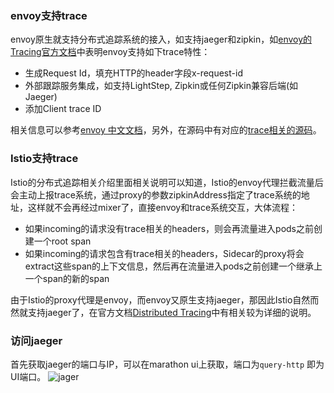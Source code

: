 ### envoy支持trace
envoy原生就支持分布式追踪系统的接入，如支持jaeger和zipkin，如[envoy的Tracing官方文档](https://www.envoyproxy.io/docs/envoy/latest/intro/arch_overview/tracing#arch-overview-tracing)中表明envoy支持如下trace特性：

* 生成Request Id，填充HTTP的header字段x-request-id
* 外部跟踪服务集成，如支持LightStep, Zipkin或任何Zipkin兼容后端(如Jaeger)
* 添加Client trace ID

相关信息可以参考[envoy 中文文档](https://www.envoyproxy.cn/Buildingandinstallation/Sandboxes/JaegerTracing.html)，另外，在源码中有对应的[trace相关的源码](https://github.com/envoyproxy/envoy/blob/master/source/common/tracing/http_tracer_impl.cc)。
### Istio支持trace
Istio的分布式追踪相关介绍里面相关说明可以知道，Istio的envoy代理拦截流量后会主动上报trace系统，通过proxy的参数zipkinAddress指定了trace系统的地址，这样就不会再经过mixer了，直接envoy和trace系统交互，大体流程：

* 如果incoming的请求没有trace相关的headers，则会再流量进入pods之前创建一个root span
* 如果incoming的请求包含有trace相关的headers，Sidecar的proxy将会extract这些span的上下文信息，然后再在流量进入pods之前创建一个继承上一个span的新的span


由于Istio的proxy代理是envoy，而envoy又原生支持jaeger，那因此Istio自然而然就支持jaeger了，在官方文档[Distributed Tracing](https://istio.io/docs/tasks/telemetry/distributed-tracing/)中有相关较为详细的说明。

### 访问jaeger
首先获取jaeger的端口与IP，可以在marathon ui上获取，端口为`query-http` 即为UI端口。
![jager](https://istio.io/docs/tasks/telemetry/distributed-tracing/istio-tracing-list.png)
